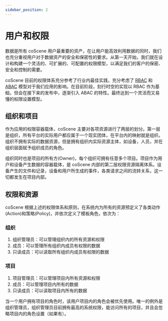 ```yaml
---
sidebar_position: 2
---
```


# 用户和权限

数据是所有 coScene 用户最重要的资产，在让用户能高效利用数据的同时，我们也充分重视用户对于数据资产的安全和保密性的要求。从第一天开始，我们就在设计和构建一个灵活的、可扩展的、可配置的权限模型，以满足我们的客户的保密、安全和控制的需要。

coScene 目前的权限体系充分参考了行业内最佳实践，充分考虑了 [RBAC](https://en.wikipedia.org/wiki/Role-based_access_control) 和 [ABAC](https://en.wikipedia.org/wiki/Attribute-based_access_control) 模型对于我们应用的影响。在目前阶段，刻行时空的实现以 RBAC 作为基础，但会在接下来的发布中，逐渐引入 ABAC 的特性。最终达到一个灵活而又易懂的权限设置模型。

## 组织和项目

作为应用的权限容器载体，coScene 主要对各项资源进行了两层的划分。第一层是组织，所有平台的实际用户都应属于一个现实团体，在平台内的映射就是组织。组织不拥有实际的数据资源，但是拥有组织内实际资源主体，如设备，人员，并在组织层面赋予组织成员的角色。

组织同时也是项目的所有方(Owner)，每个组织可拥有任意多个项目。项目作为用户和设备产生数据的容器载体，是 coScene 内部的第二层权限资源隔离体系。设备产生的文件和记录，设备和用户所生成的事件，各类请求之间的流转关系，这一切都发生在项目内部。

## 权限和资源

coScene 根据上述的权限体系和原则，在系统内为所有的资源预定义了各类动作(Action)和策略(Policy)，并依次定义了模板角色，依次为：

### 组织

1. 组织管理员：可以管理组织内的所有资源和权限
2. 成员：可以管理所有组织内成员有权限的数据
3. 只读成员：可以读取所有组织内成员有权限的数据

### 项目

1. 项目管理员：可以管理项目内所有资源和权限
2. 成员：可以管理项目内所有的数据
3. 只读成员：可以读取项目内所有的数据

当一个用户拥有项目的角色时，该用户项目内的角色会被优先使用。唯一的例外是组织管理员，组织管理员目前拥有最高的系统权限，能访问所有的项目，并且会忽略项目内的角色设置（如果有）。
